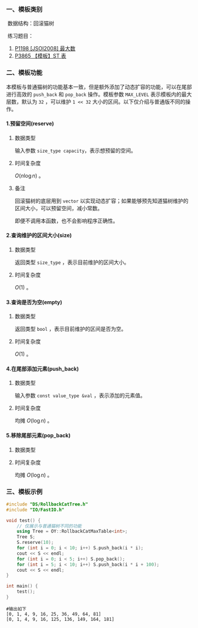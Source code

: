 ### 一、模板类别

​	数据结构：回滚猫树

​	练习题目：

1. [P1198 [JSOI2008] 最大数](https://www.luogu.com.cn/problem/P1198)
2. [P3865 【模板】ST 表](https://www.luogu.com.cn/problem/P3865)



### 二、模板功能

​		本模板与普通猫树的功能基本一致，但是额外添加了动态扩容的功能，可以在尾部进行高效的 `push_back` 和 `pop_back` 操作。模板参数 `MAX_LEVEL` 表示模板内的最大层数，默认为 `32` ，可以维护 `1 << 32` 大小的区间。以下仅介绍与普通版不同的操作。

#### 1.预留空间(reserve)

1. 数据类型

   输入参数 `size_type capacity`​ ，表示想预留的空间。

2. 时间复杂度

   $O(n\log n)$ 。

3. 备注

   回滚猫树的底层用到 `vector` 以实现动态扩容；如果能够预先知道猫树维护的区间大小，可以预留空间，减小常数。
   
   即便不调用本函数，也不会影响程序正确性。


#### 2.查询维护的区间大小(size)

1. 数据类型

   返回类型 `size_type` ，表示目前维护的区间大小。

2. 时间复杂度

   $O(1)$ 。
   

#### 3.查询是否为空(empty)

1. 数据类型

   返回类型 `bool` ，表示目前维护的区间是否为空。

2. 时间复杂度

    $O(1)$  。

#### 4.在尾部添加元素(push_back)

1. 数据类型

   输入参数 `const value_type &val` ，表示添加的元素值。

2. 时间复杂度

   均摊 $O(\log n)$  。
   


#### 5.移除尾部元素(pop_back)

1. 数据类型

2. 时间复杂度

   均摊 $O(\log n)$ 。
   

### 三、模板示例

```c++
#include "DS/RollbackCatTree.h"
#include "IO/FastIO.h"

void test() {
    // 仅展示与普通猫树不同的功能
    using Tree = OY::RollbackCatMaxTable<int>;
    Tree S;
    S.reserve(10);
    for (int i = 0; i < 10; i++) S.push_back(i * i);
    cout << S << endl;
    for (int i = 0; i < 5; i++) S.pop_back();
    for (int i = 5; i < 10; i++) S.push_back(i * i + 100);
    cout << S << endl;
}

int main() {
    test();
}
```

```
#输出如下
[0, 1, 4, 9, 16, 25, 36, 49, 64, 81]
[0, 1, 4, 9, 16, 125, 136, 149, 164, 181]

```

